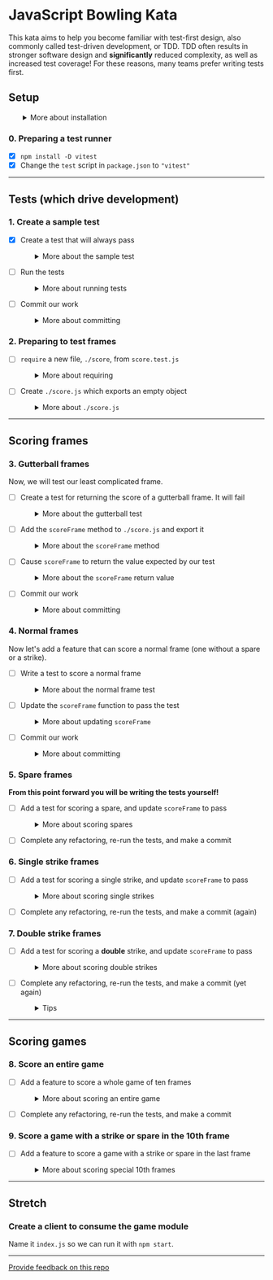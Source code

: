# JavaScript Bowling Kata

This kata aims to help you become familiar with test-first design, also commonly called test-driven development, or TDD. TDD often results in stronger software design and **significantly** reduced complexity, as well as increased test coverage! For these reasons, many teams prefer writing tests first.

## Setup

<details style="padding-left: 2em">
  <summary>More about installation</summary>
  
  1. Clone this repository
  1. `npm install`
</details>

### 0. Preparing a test runner

- [x] `npm install -D vitest`
- [x] Change the `test` script in `package.json` to `"vitest"`

-----
## Tests (which drive development)

### 1. Create a sample test

- [x] Create a test that will always pass
  <details style="padding-left: 2em">
    <summary>More about the sample test</summary>

    This help us check that our setup is working. Create `score.test.js` with these contents.

    ```js
      import { test, expect } from 'vitest'

      test('test setup working', () => {
        expect(true).toBeTruthy()
      })
    ```
  </details>

- [ ] Run the tests
  <details style="padding-left: 2em">
    <summary>More about running tests</summary>

    Run tests on the command line with `npm test` and celebrate if we're getting a passing test. Next, we will commit the working test.
  </details>

- [ ] Commit our work
  <details style="padding-left: 2em">
    <summary>More about committing</summary>
    
    ```shell
    git add -A
    git commit -m "Test setup working"
    ```
  </details>

### 2. Preparing to test frames

- [ ] `require` a new file, `./score`, from `score.test.js`
  <details style="padding-left: 2em">
    <summary>More about requiring</summary>

    At the top of `score.test.js`, add a reference to the code we intend to test.

    ```js
    import * as score from './score' // this is the line to add
    ```
    Now you'll notice we are getting an error because it can't find the `score` reference (because it doesn't exist yet).
  </details>

- [ ] Create `./score.js` which exports an empty object
  <details style="padding-left: 2em">
    <summary>More about <code>./score.js</code></summary>

    Create a new file `./score.js` file with the least amount of code.
    
    ```js
    export {}
    ```

    After saving these changes, the single test should once again run and pass.
  </details>

---
## Scoring frames

### 3. Gutterball frames

Now, we will test our least complicated frame.

- [ ] Create a test for returning the score of a gutterball frame. It will fail
  <details style="padding-left: 2em">
    <summary>More about the gutterball test</summary>

    ```js
    test('scores a gutterball frame', () => {
      const frame = [0, 0]
      const expected = 0
      const actual = score.scoreFrame(frame)

      expect(actual).toBe(expected)
    })
    ```

    Now our test is failing because it can't find the `scoreFrame` method. So let's add it.
  </details>

- [ ] Add the `scoreFrame` method to `./score.js` and export it
  <details style="padding-left: 2em">
    <summary>More about the <code>scoreFrame</code> method</summary>

    To `./score.js`, modify the exports and add the `scoreFrame` method
    ```js
    export {
      scoreFrame
    }

    function scoreFrame (frame) {
    }
    ```

    Now our test is failing because it returned the wrong value (`undefined`) instead of what it was expecting (`0`). So let's return what it wants.
  </details>

- [ ] Cause `scoreFrame` to return the value expected by our test
  <details style="padding-left: 2em">
    <summary>More about the <code>scoreFrame</code> return value</summary>

    The quickest way to get our tests passing again is for `scoreFrame` to return `0`.
    ```js
    function scoreFrame (frame) {
      return 0
    }
    ```

    Sweet! Our tests are passing again. Let's commit it.
  </details>

- [ ] Commit our work
  <details style="padding-left: 2em">
    <summary>More about committing</summary>

    ```shell
    git add -A
    git commit -m "Scoring gutterball frames"
    ```
  </details>

### 4. Normal frames

Now let's add a feature that can score a normal frame (one without a spare or a strike).

- [ ] Write a test to score a normal frame
  <details style="padding-left: 2em">
    <summary>More about the normal frame test</summary>

    Our test might look like this:
    ```js
    test('scores a normal frame', () => {
      const frame = [2, 3]
      const expected = 5
      const actual = score.scoreFrame(frame)
      expect(actual).toBe(expected)
    })
    ```

    This new test is failing because we were expecting a `5` and `0` was returned. Apparently our `scoreFrame` method needs to do something more than `return 0`.
  </details>

- [ ] Update the `scoreFrame` function to pass the test
  <details style="padding-left: 2em">
    <summary>More about updating <code>scoreFrame</code></summary>

    Instead of returning zero, the `scoreFrame` function should accept a frame and use its two values to return the score. Complete the `scoreFrame` function to pass the test.
    ```js
    function scoreFrame (frame) {
      //?
    }
    ```
    But remember, the cycle is RED -> GREEN -> REFACTOR. Is there anything about our code that we could improve to make it more readable or DRY?
  </details>

- [ ] Commit our work
  <details style="padding-left: 2em">
    <summary>More about committing</summary>

    ```shell
    git add -A
    git commit -m "Scoring normal frames"
    ```
  </details>

### 5. Spare frames

**From this point forward you will be writing the tests yourself!**

- [ ] Add a test for scoring a spare, and update `scoreFrame` to pass
  <details style="padding-left: 2em">
    <summary>More about scoring spares</summary>
    
    To do this, we're going to need the next frame as well. **You'll need to pass two arguments** when calling the `scoreFrame` function.

    ```js
    test('scores a spare frame', () => {
    })
    ```
  </details>

- [ ] Complete any refactoring, re-run the tests, and make a commit

### 6. Single strike frames

- [ ] Add a test for scoring a single strike, and update `scoreFrame` to pass
  <details style="padding-left: 2em">
    <summary>More about scoring single strikes</summary>
    Because a strike uses the next 2 rolls, if the first is another strike (called a double), we'll need yet another frame. Let's tackle the double scenario later. For now, let's handle the single-strike scenario.

    ```js
    test('scores a single strike frame', () => {
    })
    ```
  </details>

- [ ] Complete any refactoring, re-run the tests, and make a commit (again)

### 7. Double strike frames

- [ ] Add a test for scoring a **double** strike, and update `scoreFrame` to pass
  <details style="padding-left: 2em">
    <summary>More about scoring double strikes</summary>
    
    Now let's implement that other strike scenario where we have 2 strikes in a row and need a third frame. First, a new test.

    ```js
    test('scores a double strike frame', () => {
    })
    ```
  </details>

- [ ] Complete any refactoring, re-run the tests, and make a commit (yet again)
  <details style="padding-left: 2em">
    <summary>Tips</summary>

    Once again, look for opportunities to refactor. Do you have a `scoreStrikes` function? Maybe `isStrike` and `isSpare` functions would be useful too. Run the tests and make sure they still pass. Cool, then commit our changes.
  </details>

---
## Scoring games

### 8. Score an entire game

- [ ] Add a feature to score a whole game of ten frames
  <details style="padding-left: 2em">
    <summary>More about scoring an entire game</summary>
    Now that we can score many types of frames, let's add a feature to score a whole game of 10 frames. Because the 10th frame has special behaviour if there is a strike or a spare in it, we'll leave that scenario out of this test and test it separately later. But we can still add normal, spare, single strike and double strike frames.

    ```js
    test('scores a game', () => {
    })
    ```
  </details>

- [ ] Complete any refactoring, re-run the tests, and make a commit

### 9. Score a game with a strike or spare in the 10th frame

- [ ] Add a feature to score a game with a strike or spare in the last frame
  <details style="padding-left: 2em">
    <summary>More about scoring special 10th frames</summary>
    Now let's add a feature that calculates the 10th frame when it contains a strike or a spare. You guessed it, a test first.

    ```js
    test('scores a spare in the 10th frame', () => {
    })
    ```

    Maybe we could create an `isTenth` variable and pass it when calling `scoreFrame`?
  </details>

-----
## Stretch

### Create a client to consume the game module

Name it `index.js` so we can run it with `npm start`.

---
[Provide feedback on this repo](https://docs.google.com/forms/d/e/1FAIpQLSfw4FGdWkLwMLlUaNQ8FtP2CTJdGDUv6Xoxrh19zIrJSkvT4Q/viewform?usp=pp_url&entry.1958421517=tdd-bowling-kata)
